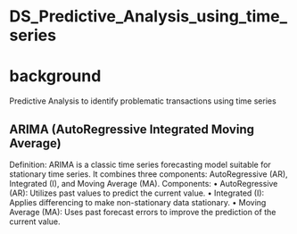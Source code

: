 # DS_Predictive_Analysis_using_time_series

# background
Predictive Analysis to identify problematic transactions using time series

## ARIMA (AutoRegressive Integrated Moving Average)
Definition: ARIMA is a classic time series forecasting model suitable for stationary time series. It combines three components: AutoRegressive (AR), Integrated (I), and Moving Average (MA).
Components:
•	AutoRegressive (AR): Utilizes past values to predict the current value.
•	Integrated (I): Applies differencing to make non-stationary data stationary.
•	Moving Average (MA): Uses past forecast errors to improve the prediction of the current value.
